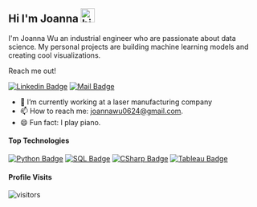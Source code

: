 ## Hi I'm Joanna <img src="https://user-images.githubusercontent.com/1303154/88677602-1635ba80-d120-11ea-84d8-d263ba5fc3c0.gif" width="28px" alt="hi">

I'm Joanna Wu an industrial engineer who are passionate about data science. My personal projects are building machine learning models and creating cool visualizations.

Reach me out!

 [![Linkedin Badge](https://img.shields.io/badge/-Joanna-0e76a8?style=flat&labelColor=0e76a8&logo=linkedin&logoColor=white)](https://www.linkedin.com/in/shu-joanna-wu/) [![Mail Badge](https://img.shields.io/badge/-Joanna-c0392b?style=flat&labelColor=c0392b&logo=gmail&logoColor=white)](mailto:joannawu0624@gmail.com)

<!-- TODO: Add last video link -->

- 🔭 I’m currently working at a laser manufacturing company
- 📫 How to reach me: joannawu0624@gmail.com.
- 😄 Fun fact: I play piano.

#### Top Technologies

<!-- TODO: Make technologies links takes you to repositories -->

[![Python Badge](https://img.shields.io/badge/-Python-007acc?style=for-the-badge&labelColor=black&logo=python&logoColor=007acc)](#) [![SQL Badge](https://img.shields.io/badge/-SQL-e535ab?style=for-the-badge&labelColor=black&logo=mysql&logoColor=e535ab)](#) [![CSharp Badge](https://img.shields.io/badge/-C%20Sharp-3C873A?style=for-the-badge&labelColor=black&logo=csharp&logoColor=3C873A)](#) [![Tableau Badge](https://img.shields.io/badge/-tableau-84B7E5?style=for-the-badge&labelColor=black&logo=tableau&logoColor=84B7E5)](#)




#### Profile Visits
![visitors](https://visitor-badge.glitch.me/badge?page_id=jwu0737.jwu0737)


<!-- #### Github Stats

![Ipenywis's github stats](https://github-readme-stats.vercel.app/api?username=jwu0737&count_private=true&theme=tokyonight&hide=contribs,prs) -->